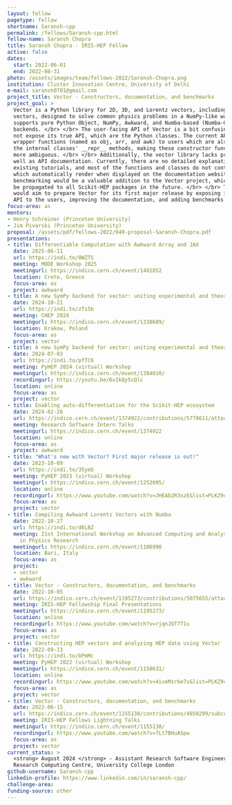 ```yaml
---
layout: fellow
pagetype: fellow
shortname: Saransh-cpp
permalink: /fellows/Saransh-cpp.html
fellow-name: Saransh Chopra
title: Saransh Chopra - IRIS-HEP Fellow
active: false
dates:
  start: 2022-06-01
  end: 2022-08-31
photo: /assets/images/team/fellows-2022/Saransh-Chopra.png
institution: Cluster Innovation Centre, University of Delhi
e-mail: saransh0701@gmail.com
project_title: Vector - Constructors, documentation, and benchmarks
project_goal: >
  Vector is a Python library for 2D, 3D, and Lorentz vectors, including arrays of
  vectors, designed to solve common physics problems in a NumPy-like way. Vector currently
  supports pure Python Object, NumPy, Awkward, and Numba-based (Numba-Object, Numba-Awkward)
  backends. </br> </br> The user-facing API of Vector is a bit confusing as it does
  not expose its true API, which are the Python classes. The current API provides
  wrapper functions (named as obj, arr, and awk) to users which are also shown in
  the internal classes' __repr__ methods, making these constructor functions even
  more ambiguous. </br> </br> Additionally, the vector library lacks proper user as
  well as API documentation. Currently, there are no detailed explanations in the
  existing tutorials, and most of the functions and classes do not contain docstrings,
  which automatically render when displayed on the documentation website. Furthermore,
  benchmarking would be a valuable addition to the Vector project, which could then
  be propagated to all Scikit-HEP packages in the future. </br> </br> This project
  would aim to prepare Vector for its first major release by exposing its internal
  API to the users, improving the documentation, and adding benchmarks.
focus-area: as
mentors:
- Henry Schreiner (Princeton University)
- Jim Pivarski (Princeton University)
proposal: /assets/pdf/fellows-2022/040-proposal-Saransh-Chopra.pdf
presentations:
- title: Differentiable Computation with Awkward Array and JAX
  date: 2025-06-11
  url: https://indi.to/8WZTS
  meeting: MODE Workshop 2025
  meetingurl: https://indico.cern.ch/event/1481852
  location: Crete, Greece
  focus-area: as
  project: awkward
- title: A new SymPy backend for vector: uniting experimental and theoretical physicists
  date: 2024-10-21
  url: https://indi.to/zTs5b
  meeting: CHEP 2024
  meetingurl: https://indico.cern.ch/event/1338689/
  location: Krakow, Poland
  focus-area: as
  project: vector
- title: A new SymPy backend for vector: uniting experimental and theoretical physicists
  date: 2024-07-03
  url: https://indi.to/pfTC6
  meeting: PyHEP 2024 (virtual) Workshop
  meetingurl: https://indico.cern.ch/event/1384010/
  recordingurl: https://youtu.be/6x1kQy5cQlc
  location: online
  focus-area: as
  project: vector
- title: Enabling auto-differentiation for the Scikit-HEP ecosystem
  date: 2024-02-26
  url: https://indico.cern.ch/event/1374922/contributions/5778611/attachments/2807131/4900286/autodiff-for-scikithep.pdf
  meeting: Research Software Intern Talks
  meetingurl: https://indico.cern.ch/event/1374922
  location: online
  focus-area: as
  project: awkward
- title: "What's new with Vector? First major release is out!"
  date: 2023-10-09
  url: https://indi.to/35ym5
  meeting: PyHEP 2023 (virtual) Workshop
  meetingurl: https://indico.cern.ch/event/1252095/
  location: online
  recordingurl: https://www.youtube.com/watch?v=JHEAb2R3xzE&list=PLKZ9c4ONm-VlAorAG8kR09ZqhMfHiH2LJ&index=11
  focus-area: as
  project: vector
- title: Compiling Awkward Lorentz Vectors with Numba
  date: 2022-10-27
  url: https://indi.to/d6LBZ
  meeting: 21st International Workshop on Advanced Computing and Analysis Techniques
    in Physics Research
  meetingurl: https://indico.cern.ch/event/1106990
  location: Bari, Italy
  focus-area: as
  project:
  - vector
  - awkward
- title: Vector - Constructors, documentation, and benchmarks
  date: 2022-10-05
  url: https://indico.cern.ch/event/1195273/contributions/5075655/attachments/2522735/4338115/IRIS-HEP%20final%20presentation%20-%20Saransh%20Chopra.pdf
  meeting: IRIS-HEP Fellowship Final Presentations
  meetingurl: https://indico.cern.ch/event/1195273/
  location: online
  recordingurl: https://www.youtube.com/watch?v=rjqnJbT7T1s
  focus-area: as
  project: vector
- title: Constructing HEP vectors and analyzing HEP data using Vector
  date: 2022-09-13
  url: https://indi.to/bPmMc
  meeting: PyHEP 2022 (virtual) Workshop
  meetingurl: https://indico.cern.ch/event/1150631/
  location: online
  recordingurl: https://www.youtube.com/watch?v=4iveMzrbe7s&list=PLKZ9c4ONm-VkohKG-skzEG_gklMaSgaO7&index=14
  focus-area: as
  project: vector
- title: Vector - Constructors, documentation, and benchmarks
  date: 2022-06-15
  url: https://indico.cern.ch/event/1155138/contributions/4850299/subcontributions/385059/attachments/2463404/4223807/Saransh-Chopra.pdf
  meeting: IRIS-HEP Fellows Lightning Talks
  meetingurl: https://indico.cern.ch/event/1155138/
  recordingurl: https://www.youtube.com/watch?v=fLt7BHuASpw
  focus-area: as
  project: vector
current_status: >
  <strong> August 2024 </strong> - Assistant Research Software Engineer at Advanced
  Research Computing Centre, University College London
github-username: Saransh-cpp
linkedin-profile: https://www.linkedin.com/in/saransh-cpp/
challenge-area:
funding-source: other
---
```

